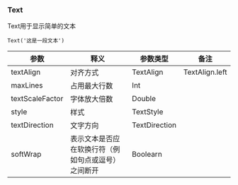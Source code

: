 ### Text

Text用于显示简单的文本

```
Text('这是一段文本')
```

| 参数            | 释义                                               | 参数类型      | 备注           |
| --------------- | -------------------------------------------------- | ------------- | -------------- |
| textAlign       | 对齐方式                                           | TextAlign     | TextAlign.left |
| maxLines        | 占用最大行数                                       | Int           |                |
| textScaleFactor | 字体放大倍数                                       | Double        |                |
| style           | 样式                                               | TextStyle     |                |
| textDirection   | 文字方向                                           | TextDirection |                |
| softWrap        | 表示文本是否应在软换行符（例如句点或逗号）之间断开 | Boolearn      |                |

